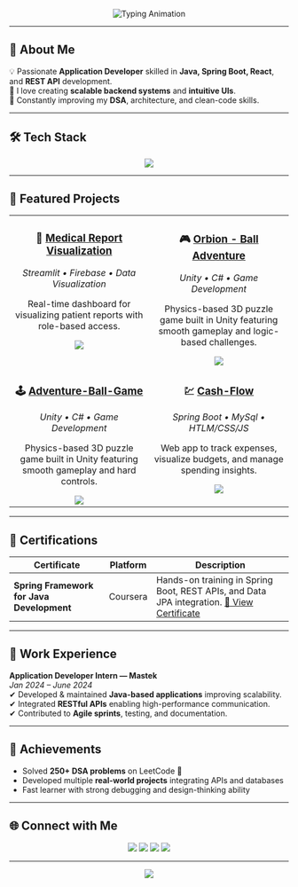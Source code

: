 <!-- ──────────────────────────────────────────────── -->
<!--   HARSHVARDHAN TIWARI | Application Developer    -->
<!-- ──────────────────────────────────────────────── -->

<p align="center">
  <!-- Typing Animated Text (Balanced Font Size) -->
  <img src="https://readme-typing-svg.herokuapp.com?font=Fira+Code&weight=600&size=22&pause=1500&color=00D4FF&center=true&vCenter=true&width=700&height=45&lines=Hi+%F0%9F%91%8B%2C+I'm+Harshvardhan+Tiwari;Application+Developer+%7C+Java+%26+Spring+Boot+Enthusiast;Full+Stack+Learner+%7C+Problem+Solver" alt="Typing Animation" />
</p>

---

## 🧩 About Me  

💡 Passionate **Application Developer** skilled in **Java, Spring Boot, React**, and **REST API** development.  
🚀 I love creating **scalable backend systems** and **intuitive UIs**.  
🎯 Constantly improving my **DSA**, architecture, and clean-code skills.  

---

## 🛠️ Tech Stack

<p align="center">
  <img src="https://skillicons.dev/icons?i=java,spring,react,html,css,js,python,cpp,mysql,postgresql,git,github&theme=dark" />
</p>

---

## 🚀 Featured Projects  

<div align="center">

<table>
<tr>

<td width="45%" align="center" valign="top">
  <h3>🧠 <a href="https://github.com/Harshvardhan210/Medical-Report-Visualization">Medical Report Visualization</a></h3>
  <p><em>Streamlit • Firebase • Data Visualization</em></p>
  <p>Real-time dashboard for visualizing patient reports with role-based access.</p>
  <a href="https://github.com/Harshvardhan210/Medical-Report-Visualization">
    <img src="https://img.shields.io/badge/View_Project-00d4ff?style=for-the-badge&logo=github&logoColor=black" />
  </a>
</td>

<td width="45%" align="center" valign="top">
  <h3>🎮 <a href="https://github.com/Harshvardhan210/Orbion---Ball-Adventure">Orbion - Ball Adventure</a></h3>
  <p><em>Unity • C# • Game Development</em></p>
  <p>Physics-based 3D puzzle game built in Unity featuring smooth gameplay and logic-based challenges.</p>
  <a href="https://github.com/Harshvardhan210/Orbion---Ball-Adventure">
    <img src="https://img.shields.io/badge/View_Project-00d4ff?style=for-the-badge&logo=github&logoColor=black" />
  </a>
</td>

</tr>
<tr>

<td width="45%" align="center" valign="top">
  <h3>🕹️ <a href="https://github.com/Harshvardhan210/HashCamp">Adventure-Ball-Game</a></h3>
  <p><em>Unity • C# • Game Development</em></p>
  <p>Physics-based 3D puzzle game built in Unity featuring smooth gameplay and hard controls.</p>
  <a href="https://github.com/Harshvardhan210/HashCamp](https://github.com/Harshvardhan210/Adventure-Ball-Game">
    <img src="https://img.shields.io/badge/View_Project-00d4ff?style=for-the-badge&logo=github&logoColor=black" />
  </a>
</td>

<td width="45%" align="center" valign="top">
  <h3>💹 <a href="https://github.com/Harshvardhan210/secure-login-app">Cash-Flow</a></h3>
  <p><em>Spring Boot • MySql • HTLM/CSS/JS</em></p>
  <p>Web app to track expenses, visualize budgets, and manage spending insights.</p>
  <a href="https://github.com/Harshvardhan210/secure-login-app](https://github.com/Harshvardhan210/Cash-Flow">
    <img src="https://img.shields.io/badge/View_Project-00d4ff?style=for-the-badge&logo=github&logoColor=black" />
  </a>
</td>

</tr>

</table>

</div>


---

## 🏅 Certifications

| Certificate | Platform | Description |
|--------------|-----------|-------------|
| **Spring Framework for Java Development** | Coursera | Hands-on training in Spring Boot, REST APIs, and Data JPA integration. [🔗 View Certificate](https://www.coursera.org/account/accomplishments/verify/XZVZO4ZVK9UK) |

---

## 💼 Work Experience

**Application Developer Intern — Mastek**  
*Jan 2024 – June 2024*  
✔ Developed & maintained **Java-based applications** improving scalability.  
✔ Integrated **RESTful APIs** enabling high-performance communication.  
✔ Contributed to **Agile sprints**, testing, and documentation.  

---

## 🧩 Achievements
- Solved **250+ DSA problems** on LeetCode 🧠  
- Developed multiple **real-world projects** integrating APIs and databases  
- Fast learner with strong debugging and design-thinking ability  

---

## 🌐 Connect with Me

<p align="center">
  <a href="mailto:harshvardhanti12@gmail.com"><img src="https://img.shields.io/badge/Email-D14836?style=for-the-badge&logo=gmail&logoColor=white"/></a>
  <a href="https://www.linkedin.com/in/harshvardhan-tiwari-a90b4a228/"><img src="https://img.shields.io/badge/LinkedIn-0077B5?style=for-the-badge&logo=linkedin&logoColor=white"/></a>
  <a href="https://github.com/Harshvardhan210"><img src="https://img.shields.io/badge/GitHub-181717?style=for-the-badge&logo=github&logoColor=white"/></a>
  <a href="https://harshvardhan210.github.io/Portfolio-website/"><img src="https://img.shields.io/badge/Portfolio-10B981?style=for-the-badge&logo=githubpages&logoColor=white"/></a>
</p>

---

<p align="center">
  <img src="https://capsule-render.vercel.app/api?type=waving&height=100&color=00d4ff&section=footer"/>
</p>
